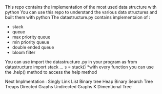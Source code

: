 This repo contains the implementation of the most used data structure with python 
You can use this repo to understand the various data structures and built them with python 
The datastructure.py contains implementaion of :
- stack 
- queue
- max priority queue 
- min priority queue 
- double ended queue 
- bloom filter 

You can use import the datastructure .py in your program as 
from datastructure import stack ... 
s = stack() 
*with every function you can use the .help() method to access the help method 

Next Implmentation :
Singly Link List 
Binary tree 
Heap 
Binary Search Tree 
Treaps
Directed Graphs 
Undirected Graphs 
K Dimentional Tree 

